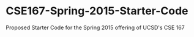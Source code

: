 # CSE167-Spring-2015-Starter-Code
Proposed Starter Code for the Spring 2015 offering of UCSD's CSE 167

